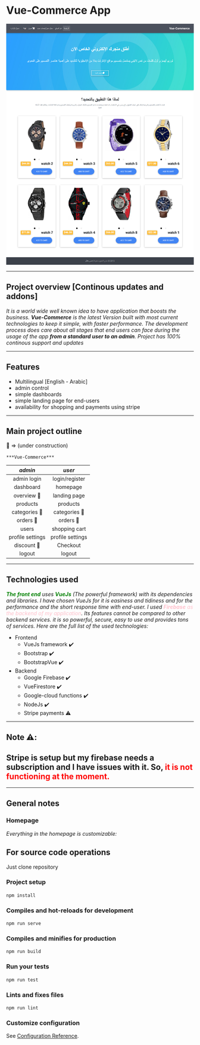 # Vue-Commerce App

![alt text](/src/assets/img/screenshot.png "site screenshot")

---
## Project overview [Continous updates and addons]
*It  is a world wide well known idea to have application that boosts the business. **Vue-Commerce** is the latest Version built with most current technologies to keep it simple, with faster performance. The development process does care about all stages that end users can face during the usage of the app **from a standard user to an admin**. Project has 100% continous support and updates*

---
## Features

* Multilingual [English - Arabic]
* admin control
* simple dashboards
* simple landing page for end-users
* availability for shopping and payments using stripe

---
## Main project outline

:construction: => (under construction)

    ***Vue-Commerce***

|           *admin*             |          *user*            |
|   :-------------------:       |    :------------------:    |
| admin login                   |       login/register       |
| dashboard                     |          homepage          |
| overview :construction:       |        landing page        |
| products                      |          products          |
| categories :construction:     |  categories :construction: |
| orders :construction:         |     orders :construction:  |
| users                         |       shopping cart        |
| profile settings              |      profile settings      |
| discount :construction:       |          Checkout          |
| logout                        |           logout           |

---
## Technologies used
*<span style="color: green">**The front end**</span> uses <span style="color: green">**VueJs**</span> (The powerful framework) with its dependencies and libraries. I have chosen VueJs for it is easiness and tidiness and for the performance and the short response time with end-user.*
*I used <span style="color: pink">**Firebase** as the backend of my application</span>. Its features cannot be compared to other backend services. it is so powerful, secure, easy to use and provides tons of services. Here are the full list of the used technologies:*
* Frontend
    *  VueJs framework :heavy_check_mark:
    *  Bootstrap :heavy_check_mark:
    *  BootstrapVue :heavy_check_mark:
* Backend
    * Google Firebase :heavy_check_mark:
    * VueFirestore :heavy_check_mark:
    * Google-cloud functions :heavy_check_mark:
    * NodeJs :heavy_check_mark:
    * Stripe payments :warning:
---

## Note :warning::
Stripe is setup but my firebase needs a subscription and I have issues with it. So,<span style="color: red"> it is not functioning at the moment.
</span>
-
---

## General notes

### Homepage

*Everything in the homepage is customizable:*
 

## For source code operations

Just clone repository

### Project setup
```
npm install
```

### Compiles and hot-reloads for development
```
npm run serve
```

### Compiles and minifies for production
```
npm run build
```

### Run your tests
```
npm run test
```

### Lints and fixes files
```
npm run lint
```
### Customize configuration
See [Configuration Reference](https://cli.vuejs.org/config/).
